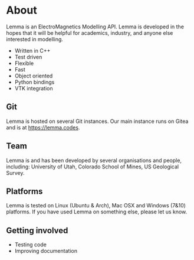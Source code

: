 # About
Lemma is an ElectroMagnetics Modelling API. Lemma is developed in the hopes that it will be helpful for academics, industry, and anyone else interested in modelling. 

* Written in C++ 
* Test driven   
* Flexible 
* Fast 
* Object oriented 
* Python bindings
* VTK integration 

## Git 
Lemma is hosted on several Git instances. Our main instance runs on Gitea and is at https://lemma.codes. 

## Team 
Lemma is and has been developed by several organisations and people, including: University of Utah, Colorado School of Mines, US Geological Survey. 

## Platforms 
Lemma is tested on Linux (Ubuntu & Arch), Mac OSX and Windows (7&10) platforms. 
If you have used Lemma on something else, please let us know. 

## Getting involved
* Testing code
* Improving documentation
